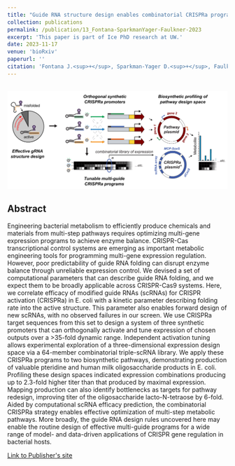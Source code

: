 ```yaml
---
title: "Guide RNA structure design enables combinatorial CRISPRa programs for biosynthetic profiling"
collection: publications
permalink: /publication/13_Fontana-SparkmanYager-Faulkner-2023
excerpt: 'This paper is part of Ice PhD research at UW.'
date: 2023-11-17
venue: 'bioRxiv'
paperurl: ''
citation: 'Fontana J.<sup>+</sup>, Sparkman-Yager D.<sup>+</sup>, Faulkner I.<sup>+</sup>, Cardiff R., <u>Kiattisewee C.</u>, Walls A., Primo T.G., Kinnunen P.C., Garcia Martin H., Zalatan J.G.<sup>†</sup>, Carothers J.M.<sup>†</sup> (2023). &quot;Guide RNA structure design enables combinatorial CRISPRa programs for biosynthetic profiling.&quot; <i>bioRxiv</i>. 2023.11.17.567465'
---
```


<br/><img src='/images/13_Fontana-SparkmanYager-Faulkner-2023.png'>
## Abstract

Engineering bacterial metabolism to efficiently produce chemicals and materials from multi-step pathways requires optimizing multi-gene expression programs to achieve enzyme balance. CRISPR-Cas transcriptional control systems are emerging as important metabolic engineering tools for programming multi-gene expression regulation. However, poor predictability of guide RNA folding can disrupt enzyme balance through unreliable expression control. We devised a set of computational parameters that can describe guide RNA folding, and we expect them to be broadly applicable across CRISPR-Cas9 systems. Here, we correlate efficacy of modified guide RNAs (scRNAs) for CRISPR activation (CRISPRa) in E. coli with a kinetic parameter describing folding rate into the active structure. This parameter also enables forward design of new scRNAs, with no observed failures in our screen. We use CRISPRa target sequences from this set to design a system of three synthetic promoters that can orthogonally activate and tune expression of chosen outputs over a >35-fold dynamic range. Independent activation tuning allows experimental exploration of a three-dimensional expression design space via a 64-member combinatorial triple-scRNA library. We apply these CRISPRa programs to two biosynthetic pathways, demonstrating production of valuable pteridine and human milk oligosaccharide products in E. coli. Profiling these design spaces indicated expression combinations producing up to 2.3-fold higher titer than that produced by maximal expression. Mapping production can also identify bottlenecks as targets for pathway redesign, improving titer of the oligosaccharide lacto-N-tetraose by 6-fold. Aided by computational scRNA efficacy prediction, the combinatorial CRISPRa strategy enables effective optimization of multi-step metabolic pathways. More broadly, the guide RNA design rules uncovered here may enable the routine design of effective multi-guide programs for a wide range of model- and data-driven applications of CRISPR gene regulation in bacterial hosts.

[Link to Publisher's site](https://www.biorxiv.org/content/10.1101/2023.11.17.567465v1)
